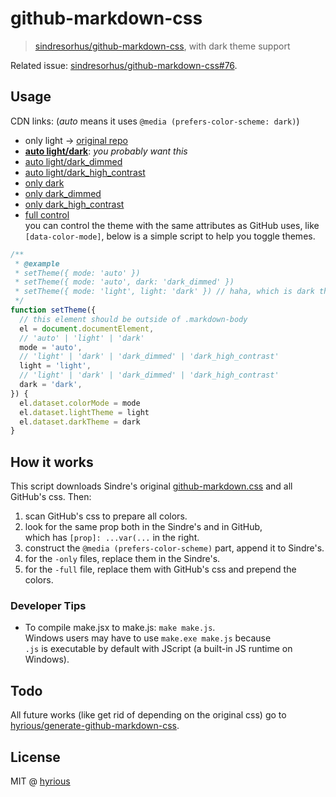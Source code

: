 # github-markdown-css

> [sindresorhus/github-markdown-css](https://github.com/sindresorhus/github-markdown-css), with dark theme support

Related issue: [sindresorhus/github-markdown-css#76](https://github.com/sindresorhus/github-markdown-css/issues/76).

## Usage

CDN links: (_auto_ means it uses `@media (prefers-color-scheme: dark)`)

- only light &rarr; [original repo](https://github.com/sindresorhus/github-markdown-css)
- [**auto light/dark**](https://cdn.jsdelivr.net/gh/hyrious/github-markdown-css@main/github-markdown.css): _you probably want this_
- [auto light/dark_dimmed](https://cdn.jsdelivr.net/gh/hyrious/github-markdown-css@main/github-markdown--dimmed.css)
- [auto light/dark_high_contrast](https://cdn.jsdelivr.net/gh/hyrious/github-markdown-css@main/github-markdown--high_contrast.css)
- [only dark](https://cdn.jsdelivr.net/gh/hyrious/github-markdown-css@main/github-markdown--dark-only.css)
- [only dark_dimmed](https://cdn.jsdelivr.net/gh/hyrious/github-markdown-css@main/github-markdown--dimmed-only.css)
- [only dark_high_contrast](https://cdn.jsdelivr.net/gh/hyrious/github-markdown-css@main/github-markdown--high_contrast-only.css)
- [full control](https://cdn.jsdelivr.net/gh/hyrious/github-markdown-css@main/github-markdown--full.css)\
  you can control the theme with the same attributes as GitHub uses, like `[data-color-mode]`,
  below is a simple script to help you toggle themes.

```js
/**
 * @example
 * setTheme({ mode: 'auto' })
 * setTheme({ mode: 'auto', dark: 'dark_dimmed' })
 * setTheme({ mode: 'light', light: 'dark' }) // haha, which is dark theme!
 */
function setTheme({
  // this element should be outside of .markdown-body
  el = document.documentElement,
  // 'auto' | 'light' | 'dark'
  mode = 'auto',
  // 'light' | 'dark' | 'dark_dimmed' | 'dark_high_contrast'
  light = 'light',
  // 'light' | 'dark' | 'dark_dimmed' | 'dark_high_contrast'
  dark = 'dark',
}) {
  el.dataset.colorMode = mode
  el.dataset.lightTheme = light
  el.dataset.darkTheme = dark
}
```

## How it works

This script downloads Sindre's original [github-markdown.css](https://cdn.jsdelivr.net/npm/github-markdown-css@4.0.0/github-markdown.css) and all GitHub's css. Then:

1. scan GitHub's css to prepare all colors.
2. look for the same prop both in the Sindre's and in GitHub,\
   which has `[prop]: ...var(...` in the right.
3. construct the `@media (prefers-color-scheme)` part, append it to Sindre's.
4. for the `-only` files, replace them in the Sindre's.
5. for the `-full` file, replace them with GitHub's css and prepend the colors.

### Developer Tips

- To compile make.jsx to make.js: `make make.js`.\
  Windows users may have to use `make.exe make.js` because\
  `.js` is executable by default with JScript (a built-in JS runtime on Windows).

## Todo

All future works (like get rid of depending on the original css) go to\
[hyrious/generate-github-markdown-css](https://github.com/hyrious/generate-github-markdown-css).

## License

MIT @ [hyrious](https://github.com/hyrious)
